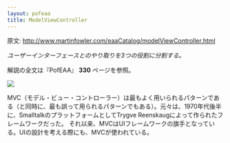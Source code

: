 ```yaml
---
layout: pofeaa
title: ModelViewController
---
```


原文: http://www.martinfowler.com/eaaCatalog/modelViewController.html

*ユーザーインターフェースとのやり取りを3つの役割に分割する。*

解説の全文は『PofEAA』 **330** ページを参照。

![](http://www.martinfowler.com/eaaCatalog/mvc-sketch.gif)

MVC（モデル・ビュー・コントローラー）は最もよく用いられるパターンである（と同時に、最も誤って用られるパターンでもある）。元々は、1970年代後半に、SmalltalkのプラットフォームとしてTrygve Reenskaugによって作られたフレームワークだった。
それ以来、MVCはUIフレームワークの旗手となっている。UIの設計を考える際にも、MVCが使われている。
